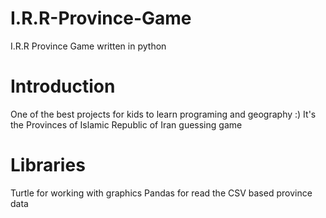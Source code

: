 # I.R.R-Province-Game
I.R.R Province Game written in python


# Introduction
One of the best projects for kids to learn programing and geography :)
It's the Provinces of Islamic Republic of Iran guessing game


# Libraries
Turtle for working with graphics
Pandas for read the CSV based province data 
